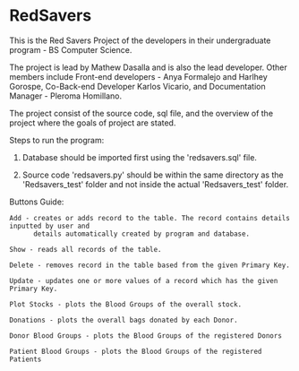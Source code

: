 # RedSavers
This is the Red Savers Project of the developers in their undergraduate program - BS Computer Science.

The project is lead by Mathew Dasalla and is also the lead developer. Other members include Front-end developers - Anya Formalejo and Harlhey Gorospe, Co-Back-end Developer Karlos Vicario, and Documentation Manager - Pleroma Homillano. 

The project consist of the source code, sql file, and the overview of the project where the goals of project are stated.


Steps to run the program:
1. Database should be imported first using the 'redsavers.sql' file.

2. Source code 'redsavers.py' should be within the same directory as 
   the 'Redsavers_test' folder and not inside the actual 'Redsavers_test' folder.



Buttons Guide:

	Add - creates or adds record to the table. The record contains details inputted by user and 
	      details automatically created by program and database.

	Show - reads all records of the table.

	Delete - removes record in the table based from the given Primary Key.

	Update - updates one or more values of a record which has the given Primary Key.

	Plot Stocks - plots the Blood Groups of the overall stock.

	Donations - plots the overall bags donated by each Donor.

	Donor Blood Groups - plots the Blood Groups of the registered Donors

	Patient Blood Groups - plots the Blood Groups of the registered Patients


